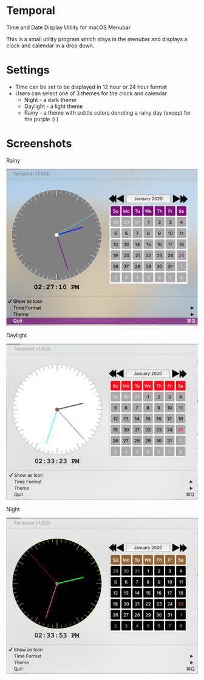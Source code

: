 # Temporal
Time and Date Display Utility for macOS Menubar

This is a small utility program which stays in the menubar and displays a clock and calendar in a drop down.

# Settings

* Time can be set to be displayed in 12 hour or 24 hour format
* Users can select one of 3 themes for the clock and calendar
    * Night - a dark theme
    * Daylight - a light theme
    * Rainy - a theme with subtle colors denoting a rainy day (except for the purple :) )
    
# Screenshots

Rainy

![Rainy Theme](https://github.com/eeshwar1/Temporal/blob/master/Temporal%20-%20Rainy%20Theme.png)

Daylight

![Daylight Theme](https://github.com/eeshwar1/Temporal/blob/master/Temporal%20-%20Daylight%20Theme.png)

Night

![Night Theme](https://github.com/eeshwar1/Temporal/blob/master/Temporal%20-%20Night%20Theme.png)
